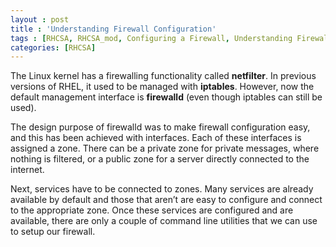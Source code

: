 ```yaml
---
layout : post
title : 'Understanding Firewall Configuration'
tags : [RHCSA, RHCSA_mod, Configuring a Firewall, Understanding Firewall Configuration]
categories: [RHCSA]
---
```



The Linux kernel has a firewalling functionality called **netfilter**.
In previous versions of RHEL, it used to be managed with **iptables**.
However, now the default management interface is **firewalld** (even
though iptables can still be used).

The design purpose of firewalld was to make firewall configuration easy,
and this has been achieved with interfaces. Each of these interfaces is
assigned a zone. There can be a private zone for private messages, where
nothing is filtered, or a public zone for a server directly connected to
the internet.

Next, services have to be connected to zones. Many services are already
available by default and those that aren’t are easy to configure and
connect to the appropriate zone. Once these services are configured and
are available, there are only a couple of command line utilities that we
can use to setup our firewall.
